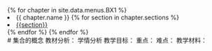 <div id="sec_nav">
{% for chapter in site.data.menus.BX1 %}
    <li>
        {{ chapter.name }}
        {% for section in chapter.sections %}
        <li>
        <a href=“/{{section}}.md">{{section}}</a>
        </li>
        {% endfor %}
    </li>
{% endfor %}
</div>

<div id="sec">
# 集合的概念
教材分析：
学情分析
教学目标：
重点：
难点：
教学材料：
</div>
